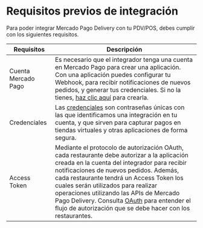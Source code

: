 # Requisitos previos de integración

Para poder integrar Mercado Pago Delivery con tu PDV/POS, debes cumplir con los siguientes requisitos.

| Requisitos | Descripción |
|---|---|
|Cuenta Mercado Pago| Es necesario que el integrador tenga una cuenta en Mercado Pago para crear una aplicación. Con una aplicación puedes configurar tu Webhook, para recibir notificaciones de nuevos pedidos, y generar tus credenciales. Si no la tienes, [haz clic aquí](https://www.mercadopago[FAKER][URL][DOMAIN]/hub/registration/landing) para crearla.|
|Credenciales| Las [credenciales](/developers/es/guides/additional-content/your-integrations/credentials) son contraseñas únicas con las que identificamos una integración en tu cuenta, y que sirven para capturar pagos en tiendas virtuales y otras aplicaciones de forma segura.|
|Access Token| Mediante el protocolo de autorización OAuth, cada restaurante debe autorizar a la aplicación creada en la cuenta del integrador para recibir notificaciones de nuevos pedidos. Además, cada restaurante tendrá un Access Token los cuales serán utilizados para realizar operaciones utilizando las APIs de Mercado Pago Delivery. Consulta [OAuth](/developers/es/guides/additional-content/security/oauth/introduction) para entender el flujo de autorización que se debe hacer con los restaurantes.|